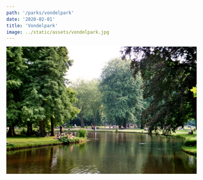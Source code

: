 ```yaml
---
path: '/parks/vondelpark'
date: '2020-02-01'
title: 'Vondelpark'
image: ../static/assets/vondelpark.jpg
---
```


![Vondelpark](../static/assets/vondelpark.jpg)
